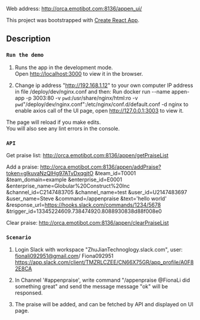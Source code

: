 Web address: http://orca.emotibot.com:8136/appen_ui/

This project was bootstrapped with [Create React App](https://github.com/facebook/create-react-app).

## Description

### `Run the demo`

1. Runs the app in the development mode.<br>
Open [http://localhost:3000](http://localhost:3000) to view it in the browser.

2. Change ip address "http://192.168.1.12" to your own computer IP address in file /deploy/dev/nginx.conf and then:
Run docker run --name appen-app -p 3003:80 -v `pwd`:/usr/share/nginx/html:ro -v `pwd`"/deploy/dev/nginx.conf":/etc/nginx/conf.d/default.conf  -d nginx
to enable axios call of the UI page, open http://127.0.0.1:3003 to view it.

The page will reload if you make edits.<br>
You will also see any lint errors in the console.


### `API`

Get praise list:
  http://orca.emotibot.com:8136/appen/getPraiseList
  
Add a praise: 
  http://orca.emotibot.com:8136/appen/addPraise?token=gIkuvaNzQIHg97ATvDxqgjtO
  &team_id=T0001
  &team_domain=example
  &enterprise_id=E0001
  &enterprise_name=Globular%20Construct%20Inc
  &channel_id=C2147483705
  &channel_name=test
  &user_id=U2147483697
  &user_name=Steve
  &command=/appenpraise
  &text='hello world'
  &response_url=https://hooks.slack.com/commands/1234/5678
  &trigger_id=13345224609.738474920.8088930838d88f008e0
  
Clear praise: 
  http://orca.emotibot.com:8136/appen/clearPraiseList
  

### `Scenario`

1. Login Slack with workspace "ZhuJianTechnoglogy.slack.com", user: fionali092951@gmail.com/ Fiona092951
    https://app.slack.com/client/TMZRLCZEE/CN66X75GR/app_profile/A0F82E8CA
    
2. In Channel '#appenpraise', write command "/appenpraise @FionaLi did something great" and send the message
   message "ok" will be responsed.
   
3. The praise will be added, and can be fetched by API and displayed on UI page.


